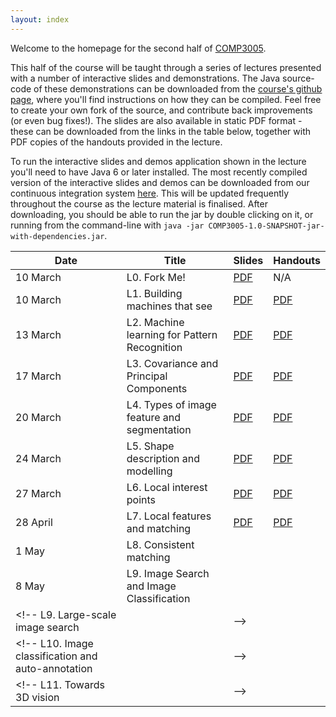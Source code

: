 ```yaml
---
layout: index
---
```


Welcome to the homepage for the second half of [COMP3005](https://secure.ecs.soton.ac.uk/module/COMP3005).

This half of the course will be taught through a series of lectures presented with a number of interactive slides and demonstrations. The Java source-code of these demonstrations can be downloaded from the [course's github page](http://github.com/jonhare/COMP3005), where you'll find instructions on how they can be compiled. Feel free to create your own fork of the source, and contribute back improvements (or even bug fixes!). The slides are also available in static PDF format - these can be downloaded from the links in the table below, together with PDF copies of the handouts provided in the lecture.

To run the interactive slides and demos application shown in the lecture you'll need to have Java 6 or later installed. The most recently compiled version of the interactive slides and demos can be downloaded from our continuous integration system [here](http://jenkins.ecs.soton.ac.uk/job/COMP3005/lastSuccessfulBuild/artifact/app/target/COMP3005-1.0-SNAPSHOT-jar-with-dependencies.jar). This will be updated frequently throughout the course as the lecture material is finalised. After downloading, you should be able to run the jar by double clicking on it, or running from the command-line with `java -jar COMP3005-1.0-SNAPSHOT-jar-with-dependencies.jar`. 

Date     | Title        | Slides                             | Handouts
---------| ------------ | ---------------------------------- | ---------
10 March | L0. Fork Me! | [PDF](./lectures/pdf/L0-forkme.pdf) | N/A     
10 March | L1. Building machines that see | [PDF](./lectures/pdf/L1-machines-that-see.pdf) | [PDF](./handouts/pdf/L1-machines-that-see.pdf)
13 March | L2. Machine learning for Pattern Recognition | [PDF](./lectures/pdf/L2-machine-learning.pdf) | [PDF](./handouts/pdf/L2-machine-learning.pdf)
17 March | L3. Covariance and Principal Components | [PDF](./lectures/pdf/L3-covariance.pdf) | [PDF](./handouts/pdf/L3-covariance.pdf)
20 March | L4. Types of image feature and segmentation | [PDF](./lectures/pdf/L4-imagefeatures.pdf) | [PDF](./handouts/pdf/L4-imagefeatures.pdf)
24 March | L5. Shape description and modelling | [PDF](./lectures/pdf/L5-shapedescription.pdf) | [PDF](./handouts/pdf/L5-shapedescription.pdf)
27 March | L6. Local interest points | [PDF](./lectures/pdf/L6-interestpoints.pdf) | [PDF](./handouts/pdf/L6-interestpoints.pdf)
28 April | L7. Local features and matching | [PDF](./lectures/pdf/L7-matching.pdf) | [PDF](./handouts/pdf/L7-matching.pdf)
1 May    | L8. Consistent matching | | 
8 May    | L9. Image Search and Image Classification | | 
<!-- L9. Large-scale image search | |  -->
<!-- L10. Image classification and auto-annotation | |  -->
<!-- L11. Towards 3D vision | |  -->
